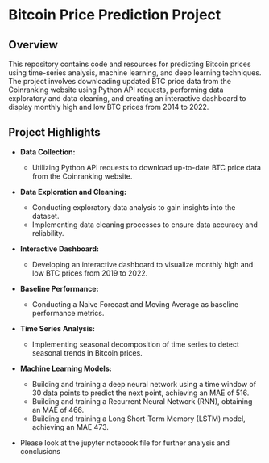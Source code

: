 # Bitcoin Price Prediction Project

## Overview

This repository contains code and resources for predicting Bitcoin prices using time-series analysis, machine learning, and deep learning techniques. The project involves downloading updated BTC price data from the Coinranking website using Python API requests, performing data exploratory and data cleaning, and creating an interactive dashboard to display monthly high and low BTC prices from 2014 to 2022.

## Project Highlights

- **Data Collection:**
  - Utilizing Python API requests to download up-to-date BTC price data from the Coinranking website.

- **Data Exploration and Cleaning:**
  - Conducting exploratory data analysis to gain insights into the dataset.
  - Implementing data cleaning processes to ensure data accuracy and reliability.

- **Interactive Dashboard:**
  - Developing an interactive dashboard to visualize monthly high and low BTC prices from 2019 to 2022.

- **Baseline Performance:**
  - Conducting a Naive Forecast and Moving Average as baseline performance metrics.

- **Time Series Analysis:**
  - Implementing seasonal decomposition of time series to detect seasonal trends in Bitcoin prices.

- **Machine Learning Models:**
  - Building and training a deep neural network using a time window of 30 data points to predict the next point, achieving an MAE of 516.
  - Building and training a Recurrent Neural Network (RNN), obtaining an MAE of 466.
  - Building and training a Long Short-Term Memory (LSTM) model, achieving an MAE 473.

- Please look at the jupyter notebook file for further analysis and conclusions 
